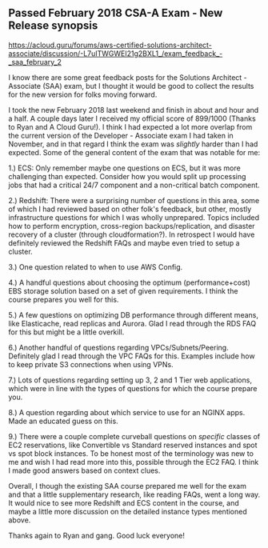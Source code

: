 ## Passed February 2018 CSA-A Exam - New Release synopsis

https://acloud.guru/forums/aws-certified-solutions-architect-associate/discussion/-L7uITWGWEI21g2BXL1_/exam_feedback_-_saa_february_2

I know there are some great feedback posts for the Solutions Architect - Associate (SAA) exam, but I thought it would be good to collect the results for the new version for folks moving forward.

I took the new February 2018 last weekend and finish in about and hour and a half. A couple days later I received my official score of 899/1000 (Thanks to Ryan and A Cloud Guru!). I think I had expected a lot more overlap from the current version of the Developer - Associate exam I had taken in November, and in that regard I think the exam was _slightly_ harder than I had expected. Some of the general content of the exam that was notable for me:

1.) ECS: Only remember maybe one questions on ECS, but it was more challenging than expected. Consider how you would split up processing jobs that had a critical 24/7 component and a non-critical batch component.

2.) Redshift: There were a surprising number of questions in this area, some of which I had reviewed based on other folk's feedback, but other, mostly infrastructure questions for which I was wholly unprepared. Topics included how to perform encryption, cross-region backups/replication, and disaster recovery of a cluster (through cloudformation?). In retrospect I would have definitely reviewed the Redshift FAQs and maybe even tried to setup a cluster.

3.) One question related to when to use AWS Config.

4.) A handful questions about choosing the optimum (performance+cost) EBS storage solution based on a set of given requirements. I think the course prepares you well for this.

5.) A few questions on optimizing DB performance through different means, like Elasticache, read replicas and Aurora. Glad I read through the RDS FAQ for this but might be a little overkill.

6.) Another handful of questions regarding VPCs/Subnets/Peering. Definitely glad I read through the VPC FAQs for this. Examples include how to keep private S3 connections when using VPNs.

7.) Lots of questions regarding setting up 3, 2 and 1 Tier web applications, which were in line with the types of questions for which the course prepare you.

8.) A question regarding about which service to use for an NGINX apps. Made an educated guess on this.

9.) There were a couple complete curveball questions on _specific_ classes of EC2 reservations, like Convertible vs Standard reserved instances and spot vs spot block instances. To be honest most of the terminology was new to me and wish I had read more into this, possible through the EC2 FAQ. I think I made good answers based on context clues.

Overall, I though the existing SAA course prepared me well for the exam and that a little supplementary research, like reading FAQs, went a long way. It would nice to see more Redshift and ECS content in the course, and maybe a little more discussion on the detailed instance types mentioned above. 

Thanks again to Ryan and gang. Good luck everyone!
